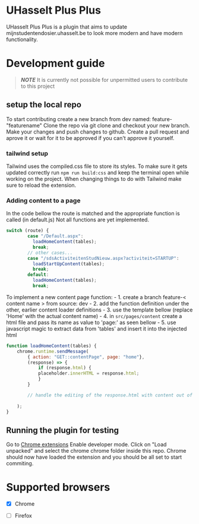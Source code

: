 # UHasselt Plus Plus
UHasselt Plus Plus is a plugin that aims to update mijnstudentendosier.uhasselt.be to look more modern and have modern functionality.

# Development guide
>**_NOTE_** It is currently not possible for unpermitted users to contribute to this project

## setup the local repo
To start contributing create a new branch from dev named: feature-"featurename"
Clone the repo via git clone and checkout your new branch.
Make your changes and push changes to github.
Create a pull request and aprove it or wait for it to be approved if you can't approve it yourself.

### tailwind setup
Tailwind uses the compiled.css file to store its styles. To make sure it gets updated correctly run `npm run build:css` and keep the terminal open while working on the project. When changing things to do with Tailwind make sure to reload the extension.

### Adding content to a page
In the code bellow the route is matched and the appropriate function is called (in default.js)
Not all functions are yet implemented.
```javascript
switch (route) {
        case "/Default.aspx":
          loadHomeContent(tables);
          break;
        // other cases...
        case "/sdsActiviteitenStudNieuw.aspx?activiteit=STARTUP":
          loadStartUpContent(tables);
          break;
        default:
          loadHomeContent(tables);
          break;
```

To implement a new content page function:
    - 1. create a branch feature-< content name > from source: dev
    - 2. add the function definition under the other, earlier content loader definitions
    - 3. use the template bellow (replace 'Home' with the actual content name)
    - 4. in `src/pages/content` create a html file and pass its name as value to 'page:' as seen bellow
    - 5. use javascript magic to extract data from 'tables' and insert it into the injected html

```javascript
function loadHomeContent(tables) {
    chrome.runtime.sendMessage(
        { action: "GET::contentPage", page: "home"},
        (response) => {
            if (response.html) {
            placeholder.innerHTML = response.html;
            }
        }

        // handle the editing of the response.html with content out of 'tables'
        
    );
}

```

## Running the plugin for testing
Go to [Chrome extensions](chrome://extensions/)
Enable developer mode.
Click on "Load unpacked" and select the chrome chrome folder inside this repo.
Chrome should now have loaded the extension and you should be all set to start commiting.

# Supported browsers
* [x] Chrome
* [ ] Firefox



